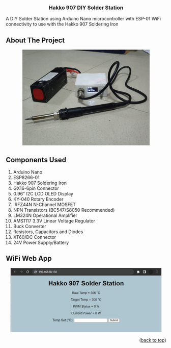<a name="readme-top"></a>


<h3 align="center">Hakko 907 DIY Solder Station</h3>

  <p align="left">
    A DIY Solder Station using Arduino Nano microcontroller with ESP-01 WiFi connectivity to use with the Hakko 907 Soldering Iron
  </p>
</div>




<!-- ABOUT THE PROJECT -->
## About The Project



<div align="center">
  <a href="https://raw.githubusercontent.com/MartinAdytia/Hakko-907-DIY-Solder-Station/main/images/Product.jpeg">
    <img src="https://raw.githubusercontent.com/MartinAdytia/Hakko-907-DIY-Solder-Station/main/images/Product.jpeg" alt="Product" height="300" width="400">
  </a>
</div>
  
  
<!-- COMPONENTS USED -->
## Components Used
1. Arduino Nano
2. ESP8266-01
3. Hakko 907 Soldering Iron
4. GX16-6pin Connector
5. 0.96" I2C LCD OLED Display
6. KY-040 Rotary Encoder
7. IRFZ44N N-Channel MOSFET
8. NPN Transistors (BC547/S8050 Recommended)
9. LM324N Operational Amplifier
10. AMS1117 3.3V Linear Voltage Regulator
11. Buck Converter
12. Resistors, Capacitors and Diodes
13. XT60/DC Connector
14. 24V Power Supply/Battery

  

## WiFi Web App
<div align="center">
  <a href="https://raw.githubusercontent.com/MartinAdytia/Hakko-907-DIY-Solder-Station/main/images/web.jpg">
    <img src="https://raw.githubusercontent.com/MartinAdytia/Hakko-907-DIY-Solder-Station/main/images/web.jpg" alt="web" height="200">
  </a>
</div>

<p align="right">(<a href="#readme-top">back to top</a>)</p>
